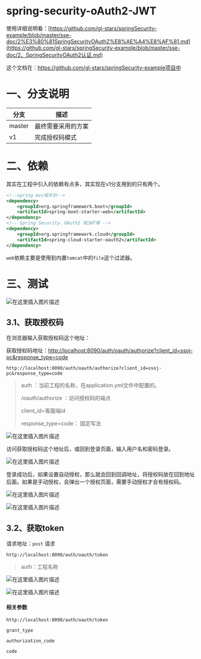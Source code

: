 # spring-security-oAuth2-JWT

使用详细说明看：[https://github.com/gl-stars/springSecurity-example/blob/master/sse-doc/2%E3%80%81SpringSecurityOAuth2%E8%AE%A4%E8%AF%81.md](https://github.com/gl-stars/springSecurity-example/blob/master/sse-doc/2、SpringSecurityOAuth2认证.md)

这个文档在：https://github.com/gl-stars/springSecurity-example项目中

# 一、分支说明

| 分支   | 描述               |
| ------ | ------------------ |
| master | 最终需要采用的方案 |
| v1     | 完成授权码模式     |

# 二、依赖

其实在工程中引入的依赖有点多，其实现在v1分支用到的只有两个。

```xml
<!--spring mvc相关的-->
<dependency>
    <groupId>org.springframework.boot</groupId>
    <artifactId>spring-boot-starter-web</artifactId>
</dependency>
<!-- Spring Security、OAuth2 和JWT等 -->
<dependency>
    <groupId>org.springframework.cloud</groupId>
    <artifactId>spring-cloud-starter-oauth2</artifactId>
</dependency>
```

`web`依赖主要是使用到内置`tomcat`中的`file`这个过滤器。



# 三、测试

![在这里插入图片描述](https://img-blog.csdnimg.cn/20200708173506436.png?x-oss-process=image/watermark,type_ZmFuZ3poZW5naGVpdGk,shadow_10,text_aHR0cHM6Ly9ibG9nLmNzZG4ubmV0L3FxXzQxODUzNDQ3,size_16,color_FFFFFF,t_70)

## 3.1、获取授权码

在浏览器输入获取授权码这个地址：

获取授权码地址：[http://localhost:8090/auth/oauth/authorize?client_id=ssoj-pc&response_type=code](http://localhost:8090/auth/oauth/authorize?client_id=ssoj-pc&response_type=code)

```http
http://localhost:8090/auth/oauth/authorize?client_id=ssoj-pc&response_type=code
```

> auth ：当前工程的名称，在application.yml文件中配置的。
>
> /oauth/authorize ：访问授权码的端点
>
> client_id=客服端id
>
> response_type=code： 固定写法

![在这里插入图片描述](https://img-blog.csdnimg.cn/20200708173619649.png?x-oss-process=image/watermark,type_ZmFuZ3poZW5naGVpdGk,shadow_10,text_aHR0cHM6Ly9ibG9nLmNzZG4ubmV0L3FxXzQxODUzNDQ3,size_16,color_FFFFFF,t_70)

访问获取授权码这个地址后，或回到登录页面，输入用户名和密码登录。

![在这里插入图片描述](https://img-blog.csdnimg.cn/20200708173937619.png?x-oss-process=image/watermark,type_ZmFuZ3poZW5naGVpdGk,shadow_10,text_aHR0cHM6Ly9ibG9nLmNzZG4ubmV0L3FxXzQxODUzNDQ3,size_16,color_FFFFFF,t_70)

登录成功后，如果设置自动授权，那么就会回到回调地址，将授权码放在回到地址后面。如果是手动授权，会弹出一个授权页面，需要手动授权才会有授权码。

![在这里插入图片描述](https://img-blog.csdnimg.cn/20200708174400395.png?x-oss-process=image/watermark,type_ZmFuZ3poZW5naGVpdGk,shadow_10,text_aHR0cHM6Ly9ibG9nLmNzZG4ubmV0L3FxXzQxODUzNDQ3,size_16,color_FFFFFF,t_70)

![在这里插入图片描述](https://img-blog.csdnimg.cn/2020070817443821.png?x-oss-process=image/watermark,type_ZmFuZ3poZW5naGVpdGk,shadow_10,text_aHR0cHM6Ly9ibG9nLmNzZG4ubmV0L3FxXzQxODUzNDQ3,size_16,color_FFFFFF,t_70)

## 3.2、获取token

请求地址：`post` 请求

```http
http://localhost:8090/auth/oauth/token
```

> auth：工程名称

![在这里插入图片描述](https://img-blog.csdnimg.cn/20200708174821116.png?x-oss-process=image/watermark,type_ZmFuZ3poZW5naGVpdGk,shadow_10,text_aHR0cHM6Ly9ibG9nLmNzZG4ubmV0L3FxXzQxODUzNDQ3,size_16,color_FFFFFF,t_70)

![在这里插入图片描述](https://img-blog.csdnimg.cn/20200708174948783.png?x-oss-process=image/watermark,type_ZmFuZ3poZW5naGVpdGk,shadow_10,text_aHR0cHM6Ly9ibG9nLmNzZG4ubmV0L3FxXzQxODUzNDQ3,size_16,color_FFFFFF,t_70)



#### 相关参数

```
http://localhost:8090/auth/oauth/token
```

`grant_type`

`authorization_code`

`code`


